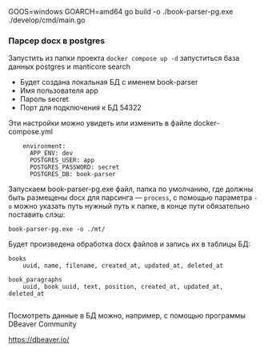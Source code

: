 GOOS=windows GOARCH=amd64 go build -o ./book-parser-pg.exe ./develop/cmd/main.go

### Парсер docx в postgres

Запустить из папки проекта `docker compose up -d`
запуститься база данных postgres и manticore search

- Будет создана локальная БД с именем book-parser
- Имя пользователя app
- Пароль secret
- Порт для подключения к БД 54322

Эти настройки можно увидеть или изменить в файле docker-compose.yml
```
    environment:
      APP_ENV: dev
      POSTGRES_USER: app
      POSTGRES_PASSWORD: secret
      POSTGRES_DB: book-parser
```

Запускаем book-parser-pg.exe файл, папка по умолчанию, где должны быть размещены docx для парсинга — `process`, с помощью параметра `-o` можно указать путь нужный путь к папке, в конце пути обязательно поставить слэш:

`book-parser-pg.exe -o ./mt/`

Будет произведена обработка docx файлов и запись их в таблицы БД:
```
books
    uuid, name, filename, created_at, updated_at, deleted_at

book_paragraphs
    uuid, book_uuid, text, position, created_at, updated_at, deleted_at
    
```

Посмотреть данные в БД можно, например, с помощью программы DBeaver Community

https://dbeaver.io/
